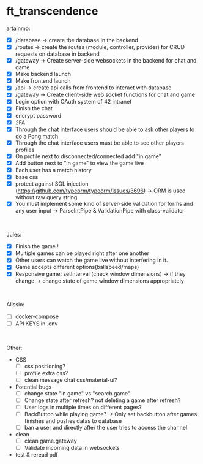 # ft_transcendence

artainmo:
- [x] /database -> create the database in the backend
- [x] /routes -> create the routes (module, controller, provider) for CRUD requests on database in backend
- [x] /gateway -> Create server-side websockets in the backend for chat and game
- [x] Make backend launch
- [x] Make frontend launch
- [x] /api -> create api calls from frontend to interact with database
- [x] /gateway -> Create client-side web socket functions for chat and game
- [x] Login option with OAuth system of 42 intranet
- [x] Finish the chat
- [x] encrypt password
- [x] 2FA
- [x] Through the chat interface users should be able to ask other players to do a Pong match
- [x] Through the chat interface users must be able to see other players profiles
- [x] On profile next to disconnected/connected add "in game"
- [x] Add button next to "in game" to view the game live
- [x] Each user has a match history
- [x] base css
- [x] protect against SQL injection (https://github.com/typeorm/typeorm/issues/3696) -> ORM is used without raw query string
- [x] You must implement some kind of server-side validation for forms and any user input -> ParseIntPipe & ValidationPipe with class-validator
<br>

Jules:
- [x] Finish the game !<br>
- [x] Multiple games can be played right after one another
- [x] Other users can watch the game live without interfering in it.
- [x] Game accepts different options(ballspeed/maps)
- [x] Responsive game: setInterval (check window dimensions) -> if they change -> change state of game window dimensions appropriately
<br>

Alissio:
- [ ] docker-compose
- [ ] API KEYS in .env
<br>

Other:
* CSS
  - [ ] css positioning?
  - [ ] profile extra css?
  - [ ] clean message chat css/material-ui?
* Potential bugs
  - [ ] change state "in game" vs "search game"
  - [ ] Change state after refresh? not deleting a game after refresh?
  - [ ] User logs in multiple times on different pages?
  - [ ] BackButton while playing game? -> Only set backbutton after games finishes and pushes datas to database
  - [ ] ban a user and directly after the user tries to access the channel
* clean
  - [ ] clean game.gateway
  - [ ] Validate incoming data in websockets
* test & reread pdf

